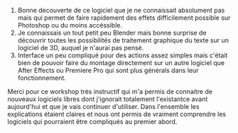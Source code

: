 1. Bonne decouverte de ce logiciel que je ne connaissait absolument pas mais qui permet de faire rapidement des effets difficilement possible sur Photoshop ou du moins accéssible.
2. Je connaissais un tout petit peu Blender mais bonne surprise de découvrir toutes les possibilités de traitement graphique du texte sur un logiciel de 3D, auquel je n'aurai pas pensé.
3. Interface un peu compliqué pour des actions assez simples mais c'était bien de pouvoir faire du montage directement sur un autre logiciel que After Effects ou Premiere Pro qui sont plus générals dans leur fonctionnement.

Merci pour ce workshop très instructif qui m'a permis de connaitre de nouveaux logiciels libres dont j'ignorait totalement l'existantce avant aujourd'hui et que je vais continuer d'utiliser. Dans l'ensemble les explications étaient claires et nous ont permis de vraiment comprendre les logiciels qui pourraient être compliqués au premier abord. 